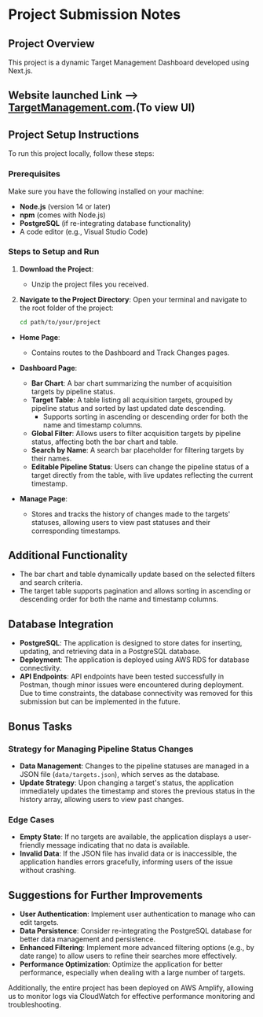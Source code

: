# Project Submission Notes

## Project Overview

This project is a dynamic Target Management Dashboard developed using Next.js. 

## Website launched Link --> [TargetManagement.com](https://main.d1exqf9281sv26.amplifyapp.com/).(To view UI)

## Project Setup Instructions

To run this project locally, follow these steps:

### Prerequisites

Make sure you have the following installed on your machine:

- **Node.js** (version 14 or later)
- **npm** (comes with Node.js)
- **PostgreSQL** (if re-integrating database functionality)
- A code editor (e.g., Visual Studio Code)

### Steps to Setup and Run

1. **Download the Project**:
   - Unzip the project files you received.

2. **Navigate to the Project Directory**:
   Open your terminal and navigate to the root folder of the project:
   ```bash
   cd path/to/your/project

- **Home Page**: 
  - Contains routes to the Dashboard and Track Changes pages.
  
- **Dashboard Page**:
  - **Bar Chart**: A bar chart summarizing the number of acquisition targets by pipeline status.
  - **Target Table**: A table listing all acquisition targets, grouped by pipeline status and sorted by last updated date descending. 
    - Supports sorting in ascending or descending order for both the name and timestamp columns.
  - **Global Filter**: Allows users to filter acquisition targets by pipeline status, affecting both the bar chart and table.
  - **Search by Name**: A search bar placeholder for filtering targets by their names.
  - **Editable Pipeline Status**: Users can change the pipeline status of a target directly from the table, with live updates reflecting the current timestamp.

- **Manage Page**:
  - Stores and tracks the history of changes made to the targets' statuses, allowing users to view past statuses and their corresponding timestamps.

## Additional Functionality
- The bar chart and table dynamically update based on the selected filters and search criteria.
- The target table supports pagination and allows sorting in ascending or descending order for both the name and timestamp columns.

## Database Integration
- **PostgreSQL**: The application is designed to store dates for inserting, updating, and retrieving data in a PostgreSQL database.
- **Deployment**: The application is deployed using AWS RDS for database connectivity.
- **API Endpoints**: API endpoints have been tested successfully in Postman, though minor issues were encountered during deployment. Due to time constraints, the database connectivity was removed for this submission but can be implemented in the future.

## Bonus Tasks
### Strategy for Managing Pipeline Status Changes
- **Data Management**: Changes to the pipeline statuses are managed in a JSON file (`data/targets.json`), which serves as the database.
- **Update Strategy**: Upon changing a target's status, the application immediately updates the timestamp and stores the previous status in the history array, allowing users to view past changes.

### Edge Cases
- **Empty State**: If no targets are available, the application displays a user-friendly message indicating that no data is available.
- **Invalid Data**: If the JSON file has invalid data or is inaccessible, the application handles errors gracefully, informing users of the issue without crashing.

## Suggestions for Further Improvements
- **User Authentication**: Implement user authentication to manage who can edit targets.
- **Data Persistence**: Consider re-integrating the PostgreSQL database for better data management and persistence.
- **Enhanced Filtering**: Implement more advanced filtering options (e.g., by date range) to allow users to refine their searches more effectively.
- **Performance Optimization**: Optimize the application for better performance, especially when dealing with a large number of targets.
  
Additionally, the entire project has been deployed on AWS Amplify, allowing us to monitor logs via CloudWatch for effective performance monitoring and troubleshooting.
